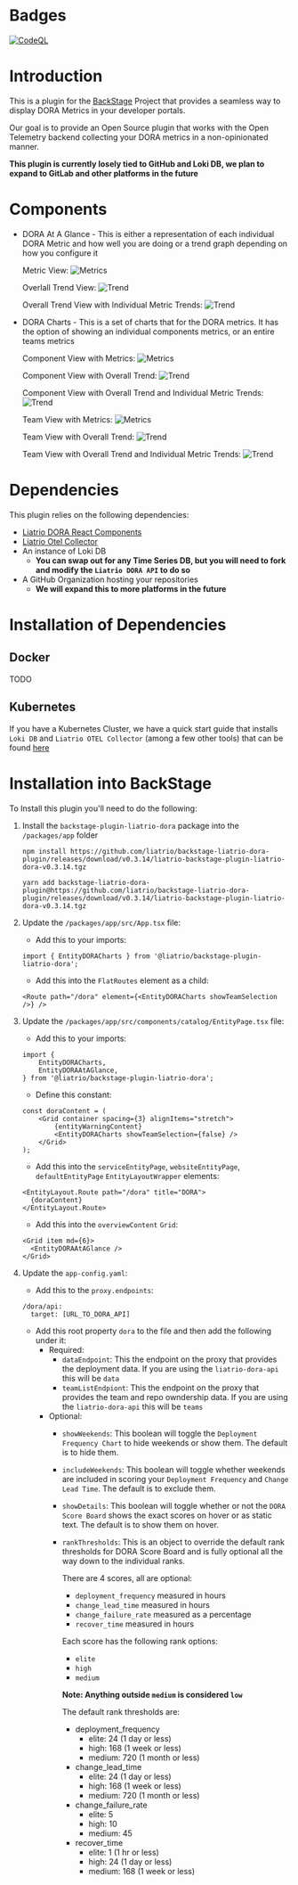 # Badges

[![CodeQL](https://github.com/liatrio/backstage-liatrio-dora-plugin/actions/workflows/codeql.yml/badge.svg?branch=main)](https://github.com/liatrio/backstage-liatrio-dora-plugin/actions/workflows/codeql.yml)

# Introduction

This is a plugin for the [BackStage](https://backstage.io/) Project that provides a seamless way to display DORA Metrics in your developer portals.

Our goal is to provide an Open Source plugin that works with the Open Telemetry backend collecting your DORA metrics in a non-opinionated manner.

**This plugin is currently losely tied to GitHub and Loki DB, we plan to expand to GitLab and other platforms in the future**

# Components

* DORA At A Glance - This is either a representation of each individual DORA Metric and how well you are doing or a trend graph depending on how you configure it

	Metric View:
	![Metrics](/screenshots/ranked/atAGlance.png?raw=true "Metrics")

	Overlall Trend View:
	![Trend](/screenshots/trend/atAGlance.png?raw=true "Trend")

	Overall Trend View with Individual Metric Trends:
	![Trend](/screenshots/trend/atAGlanceIndividual.png?raw=true "Trend")

* DORA Charts - This is a set of charts that for the DORA metrics.  It has the option of showing an individual components metrics, or an entire teams metrics

	Component View with Metrics:
	![Metrics](/screenshots/ranked/tab.png?raw=true "Metrics")

	Component View with Overall Trend:
	![Trend](/screenshots/trend/tab.png?raw=true "Trend")

	Component View with Overall Trend and Individual Metric Trends:
	![Trend](/screenshots/trend/tabIndividual.png?raw=true "Trend")

	Team View with Metrics:
	![Metrics](/screenshots/ranked/teamView.png?raw=true "Metrics")

	Team View with Overall Trend:
	![Trend](/screenshots/trend/teamView.png?raw=true "Trend")

	Team View with Overall Trend and Individual Metric Trends:
	![Trend](/screenshots/trend/teamViewIndividual.png?raw=true "Trend")

# Dependencies

This plugin relies on the following dependencies:

* [Liatrio DORA React Components](https://github.com/liatrio/react-dora-charts)
* [Liatrio Otel Collector](https://github.com/liatrio/liatrio-otel-collector)
* An instance of Loki DB
  * **You can swap out for any Time Series DB, but you will need to fork and modify the `Liatrio DORA API` to do so**
* A GitHub Organization hosting your repositories
  * **We will expand this to more platforms in the future**

# Installation of Dependencies

## Docker

TODO

## Kubernetes

If you have a Kubernetes Cluster, we have a quick start guide that installs `Loki DB` and `Liatrio OTEL Collector` (among a few other tools) that can be found [here](https://github.com/liatrio/tag-o11y-quick-start-manifests)

# Installation into BackStage

To Install this plugin you'll need to do the following:

1. Install the `backstage-plugin-liatrio-dora` package into the `/packages/app` folder

    ```
	npm install https://github.com/liatrio/backstage-liatrio-dora-plugin/releases/download/v0.3.14/liatrio-backstage-plugin-liatrio-dora-v0.3.14.tgz

	yarn add backstage-liatrio-dora-plugin@https://github.com/liatrio/backstage-liatrio-dora-plugin/releases/download/v0.3.14/liatrio-backstage-plugin-liatrio-dora-v0.3.14.tgz
	```

2. Update the `/packages/app/src/App.tsx` file:
    * Add this to your imports:
	```
	import { EntityDORACharts } from '@liatrio/backstage-plugin-liatrio-dora';
	```

	* Add this into the `FlatRoutes` element as a child:
	```
	<Route path="/dora" element={<EntityDORACharts showTeamSelection />} />
	```

3. Update the `/packages/app/src/components/catalog/EntityPage.tsx` file:
    * Add this to your imports:
	```
	import {
		EntityDORACharts,
		EntityDORAAtAGlance,
	} from '@liatrio/backstage-plugin-liatrio-dora';
	```

	* Define this constant:
	```
	const doraContent = (
		<Grid container spacing={3} alignItems="stretch">
			{entityWarningContent}
			<EntityDORACharts showTeamSelection={false} />
		</Grid>
	);
	```

	* Add this into the `serviceEntityPage`, `websiteEntityPage`, `defaultEntityPage` `EntityLayoutWrapper` elements:
	```
	<EntityLayout.Route path="/dora" title="DORA">
      {doraContent}
    </EntityLayout.Route>
	```

	* Add this into the `overviewContent` `Grid`:
	```
	<Grid item md={6}>
      <EntityDORAAtAGlance />
    </Grid>
	```

4. Update the `app-config.yaml`:
    * Add this to the `proxy.endpoints`:
	```
	/dora/api:
      target: [URL_TO_DORA_API]
	```

    * Add this root property `dora` to the file and then add the following under it:
		* Required:
			* `dataEndpoint`: This the endpoint on the proxy that provides the deployment data.  If you are using the `liatrio-dora-api` this will be `data`
			* `teamListEndpiont`: This the endpoint on the proxy that provides the team and repo owndership data.  If you are using the `liatrio-dora-api` this will be `teams`
		* Optional:
			* `showWeekends`: This boolean will toggle the `Deployment Frequency Chart` to hide weekends or show them.  The default is to hide them.
			* `includeWeekends`: This boolean will toggle whether weekends are included in scoring your `Deployment Frequency` and `Change Lead Time`.  The default is to exclude them.
			* `showDetails`: This boolean will toggle whether or not the `DORA Score Board` shows the exact scores on hover or as static text.  The default is to show them on hover.
			* `rankThresholds`: This is an object to override the default rank thresholds for DORA Score Board and is fully optional all the way down to the individual ranks.

		      There are 4 scores, all are optional:
			  * `deployment_frequency` measured in hours
			  * `change_lead_time` measured in hours
			  * `change_failure_rate` measured as a percentage
			  * `recover_time` measured in hours

			  Each score has the following rank options:
			  * `elite`
			  * `high`
			  * `medium`

			  **Note: Anything outside `medium` is considered `low`**

			  The default rank thresholds are:
			  * deployment_frequency
			  	* elite: 24 (1 day or less)
				* high: 168 (1 week or less)
				* medium: 720 (1 month or less)
			  * change_lead_time
			  	* elite: 24 (1 day or less)
				* high: 168 (1 week or less)
				* medium: 720 (1 month or less)
			  * change_failure_rate
			  	* elite: 5
				* high: 10
				* medium: 45
			  * recover_time
			  	* elite: 1 (1 hr or less)
				* high: 24 (1 day or less)
				* medium: 168 (1 week or less)
